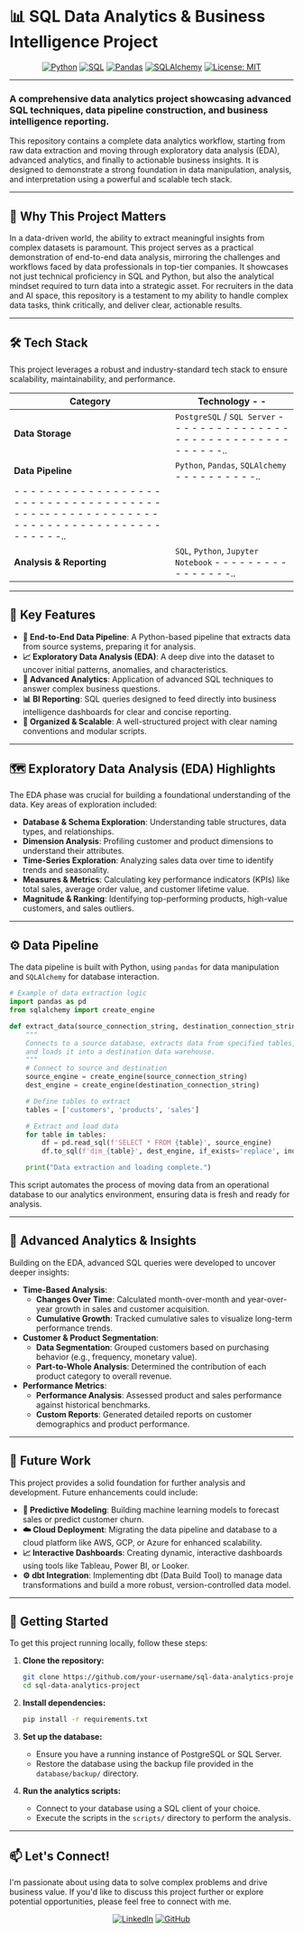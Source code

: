 # 📊 SQL Data Analytics & Business Intelligence Project

<div align="center">

[![Python](https://img.shields.io/badge/Python-3.9%2B-blue?style=for-the-badge&logo=python&logoColor=white)](https://www.python.org/)
[![SQL](https://img.shields.io/badge/SQL-PostgreSQL-blue?style=for-the-badge&logo=postgresql&logoColor=white)](https://www.postgresql.org/)
[![Pandas](https://img.shields.io/badge/Pandas-2.0-blue?style=for-the-badge&logo=pandas&logoColor=white)](https://pandas.pydata.org/)
[![SQLAlchemy](https://img.shields.io/badge/SQLAlchemy-2.0-blue?style=for-the-badge&logo=python&logoColor=white)](https://www.sqlalchemy.org/)
[![License: MIT](https://img.shields.io/badge/License-MIT-green.svg?style=for-the-badge)](https://opensource.org/licenses/MIT)

</div>

---

### **A comprehensive data analytics project showcasing advanced SQL techniques, data pipeline construction, and business intelligence reporting.**

This repository contains a complete data analytics workflow, starting from raw data extraction and moving through exploratory data analysis (EDA), advanced analytics, and finally to actionable business insights. It is designed to demonstrate a strong foundation in data manipulation, analysis, and interpretation using a powerful and scalable tech stack.

---

## 🌟 Why This Project Matters

In a data-driven world, the ability to extract meaningful insights from complex datasets is paramount. This project serves as a practical demonstration of end-to-end data analysis, mirroring the challenges and workflows faced by data professionals in top-tier companies. It showcases not just technical proficiency in SQL and Python, but also the analytical mindset required to turn data into a strategic asset. For recruiters in the data and AI space, this repository is a testament to my ability to handle complex data tasks, think critically, and deliver clear, actionable results.

---

## 🛠️ Tech Stack

This project leverages a robust and industry-standard tech stack to ensure scalability, maintainability, and performance.

| Category          | Technology                                                                                                                                                                                                                                                                                                                                                                                                                                                                                                                                                                                                                                                                                                                                                                                                                                                                                                                                                                                                                                                                                                                                                                                                                                                                                                                                                                                                                                                                                                                                                                                                                                                                                                                                                                                                                                                                                                                                                                                                                                                                                                                                                                                                                                                                                                                                                                                                                                                                                                                                                                                                                                                                                                                                                                                                                                                                                                                                                                                                                                                                                                                                                                                                                                                                                                                                                                                                                                                                                                                                                                                                                                                                                                                                                                                                                                                                                                                                                                                                                                                                                                                                                                                                                                                                                                                                                                                                                                                                                                                                                                                                                                                                                                                                                                                                                                                                                                                                                                                                                                                                                                                                                                                                                                                                                                                                                                                                                                                                                                                                                                                                                                                                                                                                                                                                                                                                                                                                                                                                                                                                                                                                                                                                                                                                                                                                                                                                                                                                                                                                                                                                                                                                                                                                                                                                                                                                                                                                                                                                                                                                                                                                                                                                                                                                                                                                                                                                                                                                                                                                                                                                                                                                                                                                                                                                                                                                                                                                                                                                                                                                                                                                                                                                                                                                                                                                                                                                                                                                                                                                                                                                                                                                                                                                                                                                                                                                                                                                                                                                                                                                                                                                                                                                                                                                                                                                                                                                                                                                                                                                                                                                                                                                                                                                                                                                                                                                                                                                                                                                                                                                                                                                                                                                                                                                                                                                                                                                                                                                                                                                                                                                                                                                                                                                                                                                                                                                                                                                                                                                                                                                                                                                                                                                                                                                                                                                                                                                                                                                                                                                                                                                                                                                                                                                                                                                                                                                                                                                                                                                                                                                                                                                                                                                                                                                                                                                                                                                                                                                                                                                                                                                                                                                                                                                                                                                                                                                                                                                                                                                                                                                                                                                                                                                                                                                                                                                                                                                                                                                                                                                                                                                                                                                                                                                                                                                                                                                                                                                                                                                                                                                                                                                                                                                                                                                                                                                                                                                                                                                                                                                                                                                                                                                                                                                                                                                                                                                                                                                                                                                                                                                                                                                                                                                                                                                                                                                                                                                                                                                                                                                                                                                                                                                                                                                                                                                                                                                                                                                                                                                                                                                                                                                                                                                                                                                                                                                                                                                                                                                                                                                                                                                                                                                                                                                                                                                                                                                                                                                                                                                                                                                                                                                                                                                                                                                                                                                                                                                                                                                                                                                                                                                                                                                                                                                                                                                                                                                                                                                                                                                                                                                                                                                                                                                                                                                                                                                                                                                                                                                                                                                                                                                                                                                                                                                                                                                                                                                                                                                                                                                                                                                                                                                                                                                                                                                                                                                                                                                                                                                                                                                                                                                                                                                                                                                                                                                                                                                                                                                                                                                                                                                                                                                                                                                                                                                                                                                                                                                                                                                                                                                                                                                                                                                                                                                                                                                                                                                                                                                                                                                                                                                                                                                                                                                                                                                                                                                                                                                                                                                                                                                                                                                                                                                                                                                                                                                                                                                                                                                                                                                                                                                                                                                                                                                                                                                                                                                                                                                                                                                                                                                                                                                                                                                                                                                                                                                                                                                                                                                                                                                                                                                                                                                                                                                                                                                                                                                                                                                                                                                                                                                                                                                                                                                                                                                                                                                                                                                                                                                                                                                                                                                                                                                                                                                                                                                                                                                                                                                                                                                                                                                                                                                                                                                                                                                                                                                                                                                                                                                                                                                                                                                                                                                                                                                                                                                                                                                                                                                                                                                                                                                                                                                                                                                                                                                                                                                                                                                                                                                                                                                                                                                                                                                                                                                                                                                                                                                                                                                                                                                                                                                                                                                                                                                                                                                                                                                                                                                                                                                                                                                                                                                                                                                                                                                                                                                                                                                                                                                                                                                                                                                                                                                                                                                                                                                                                                                                                                                                                                                                                                                                                                                                                                                                                                                                                                                                                                                                                                                                                                                                                                                                                                                                                                                                                                                                                                                                                                                                                                                                                                                                                                                                                                                                                                                                                                                                                                                                                                                                                                                                                                                                                                                                                                                                                                                                                                                                                                                                                                                                                                                                                                                                                                                                                                                                                                                                                                                                                                                                                                                                                                                                                                                                                                                                                                                                                                                                                                                                                                                                                                                                                                                                                                                                                                                                                                                                                                                                                                                                                                                                                                                                                                                                                                                                                                                                                                                                                                                                                                                                                                                                                                               -                                                                                                                                                           -
| ----------------- | --------------------------------------------------------------------------------------------------------------------------------------------------------------------------------------------------------------------------------------------------------------------------------------------------------------------------------------------------------------------------------------------------------------------------------------------------------------------------------------------------------------------------------------------------------------------------------------------------------------------------------------------------------------------------------------------------------------------------------------------------------------------------------------------------------------------------------------------------------------------------------------------------------------------------------------------------------------------------------------------------------------------------------------------------------------------------------------------------------------------------------------------------------------------------------------------------------------------------------------------------------------------------------------------------------------------------------------------------------------------------------------------------------------------------------------------------------------------------------------------------------------------------------------------------------------------------------------------------------------------------------------------------------------------------------------------------------------------------------------------------------------------------------------------------------------------------------------------------------------------------------------------------------------------------------------------------------------------------------------------------------------------------------------------------------------------------------------------------------------------------------------------------------------------------------------------------------------------------------------------------------------------------------------------------------------------------------------------------------------------------------------------------------------------------------------------------------------------------------------------------------------------------------------------------------------------------------------------------------------------------------------------------------------------------------------------------------------------------------------------------------------------------------------------------------------------------------------------------------------------------------------------------------------------------------------------------------------------------------------------------------------------------------------------------------------------------------------------------------------------------------------------------------------------------------------------------------------------------------------------------------------------------------------------------------------------------------------------------------------------------------------------------------------------------------------------------------------------------------------------------------------------------------------------------------------------------------------------------------------------------------------------------------------------------------------------------------------------------------------------------------------------------------------------------------------------------------------------------------------------------------------------------------------------------------------------------------------------------------------------------------------------------------------------------------------------------------------------------------------------------------------------------------------------------------------------------------------------------------------------------------------------------------------------------------------------------------------------------------------------------------------------------------------------------------------------------------------------------------------------------------------------------------------------------------------------------------------------------------------------------------------------------------------------------------------------------------------------------------------------------------------------------------------------------------------------------------------------------------------------------------------------------------------------------------------------------------------------------------------------------------------------------------------------------------------------------------------------------------------------------------------------------------------------------------------------------------------------------------------------------------------------------------------------------------------------------------------------------------------------------------------------------------------------------------------------------------------------------------------------------------------------------------------------------------------------------------------------------------------------------------------------------------------------------------------------------------------------------------------------------------------------------------------------------------------------------------------------------------------------------------------------------------------------------------------------------------------------------------------------------------------------------------------------------------------------------------------------------------------------------------------------------------------------------------------------------------------------------------------------------------------------------------------------------------------------------------------------------------------------------------------------------------------------------------------------------------------------------------------------------------------------------------------------------------------------------------------------------------------------------------------------------------------------------------------------------------------------------------------------------------------------------------------------------------------------------------------------------------------------------------------------------------------------------------------------------------------------------------------------------------------------------------------------------------------------------------------------------------------------------------------------------------------------------------------------------------------------------------------------------------------------------------------------------------------------------------------------------------------------------------------------------------------------------------------------------------------------------------------------------------------------------------------------------------------------------------------------------------------------------------------------------------------------------------------------------------------------------------------------------------------------------------------------------------------------------------------------------------------------------------------------------------------------------------------------------------------------------------------------------------------------------------------------------------------------------------------------------------------------------------------------------------------------------------------------------------------------------------------------------------------------------------------------------------------------------------------------------------------------------------------------------------------------------------------------------------------------------------------------------------------------------------------------------------------------------------------------------------------------------------------------------------------------------------------------------------------------------------------------------------------------------------------------------------------------------------------------------------------------------------------------------------------------------------------------------------------------------------------------------------------------------------------------------------------------------------------------------------------------------------------------------------------------------------------------------------------------------------------------------------------------------------------------------------------------------------------------------------------------------------------------------------------------------------------------------------------------------------------------------------------------------------------------------------------------------------------------------------------------------------------------------------------------------------------------------------------------------------------------------------------------------------------------------------------------------------------------------------------------------------------------------------------------------------------------------------------------------------------------------------------------------------------------------------------------------------------------------------------------------------------------------------------------------------------------------------------------------------------------------------------------------------------------------------------------------------------------------------------------------------------------------------------------------------------------------------------------------------------------------------------------------------------------------------------------------------------------------------------------------------------------------------------------------------------------------------------------------------------------------------------------------------------------------------------------------------------------------------------------------------------------------------------------------------------------------------------------------------------------------------------------------------------------------------------------------------------------------------------------------------------------------------------------------------------------------------------------------------------------------------------------------------------------------------------------------------------------------------------------------------------------------------------------------------------------------------------------------------------------------------------------------------------------------------------------------------------------------------------------------------------------------------------------------------------------------------------------------------------------------------------------------------------------------------------------------------------------------------------------------------------------------------------------------------------------------------------------------------------------------------------------------------------------------------------------------------------------------------------------------------------------------------------------------------------------------------------------------------------------------------------------------------------------------------------------------------------------------------------------------------------------------------------------------------------------------------------------------------------------------------------------------------------------------------------------------------------------------------------------------------------------------------------------------------------------------------------------------------------------------------------------------------------------------------------------------------------------------------------------------------------------------------------------------------------------------------------------------------------------------------------------------------------------------------------------------------------------------------------------------------------------------------------------------------------------------------------------------------------------------------------------------------------------------------------------------------------------------------------------------------------------------------------------------------------------------------------------------------------------------------------------------------------------------------------------------------------------------------------------------------------------------------------------------------------------------------------------------------------------------------------------------------------------------------------------------------------------------------------------------------------------------------------------------------------------------------------------------------------------------------------------------------------------------------------------------------------------------------------------------------------------------------------------------------------------------------------------------------------------------------------------------------------------------------------------------------------------------------------------------------------------------------------------------------------------------------------------------------- |
| **Data Storage**  | `PostgreSQL` / `SQL Server`                                                                                                                                                                                                                                                                                                                                                                                                                                                                                                                                                                                                                                                                                                                                                                                                                                                                                                                                                                                                                                                                                                                                                                                                                                                                                                                                                                                                                                                                                                                                                                                                                                                                                                                                                                                                                                                                                                                                                                                                                                                                                                                                                                                                                                                                                                                                                                                                                                                                                                                                                                                                                                                                                                                                                                                                                                                                                                                                                                                                                                                                                                                                                                                                                                                                                                                                                                                                                                                                                                                                                                                                                                                                                                                                                                                                                                                                                                                                                                                                                                                                                                                                                                                                                                                                                                                                                                                                                                                                                                                                                                                                                                                                                                                                                                                                                                                                                                                                                                                                                                                                                                                                                                                                                                                                                                                                                                                                                                                                                                                                                                                                                                                                                                                                                                                                                                                                                                                                                                                                                                                                                                                                                                                                                                                                                                                                                                                                                                                                                                                                                                                                                                                                                                                                                                                                                                                                                                                                                                                                                                                                                                                                                                                                                                                                                              -                                                                                                                                                                                                                                                                                                                                                                                                                                                                                                                                                                                                                                                                                                                                                                                                                                                                                                                                                                                                                                                                                                                                                                                                                                                                                                                                                                                                                                                                                                                                                                                                                                                                                                                                                                                                                                                                                                                                                                                                                                                                                                                              -                                                                                                                                                                                                                                                                                                                                                                                                                                                                                 -                                                              -                               -                                                                                                                                                                                                                                                                                                                                                                                                                                                                                                                                                                                                                                                                                                                                                                                                                                                                                                    -                                                                                                                                                                                                                                                                                                                                                                                                                                                                                                                                                                                                                                                                                                                                                                                                       -                                                                                                                                                                                                                                                                                                                                                                                                                                                                                                                                                                                                                                                                                                                                                                                                                                                                                                                                                                                                                                -                               -                                                                                             -                               -                               -                                                                                                                                                                                                                         -                                                                                                                                                                                          -                               -                                                                                                                                                                                                                                                                                       -                                                              -                               -                                                                                                                                                                                                                                                                                                                                                                                                                                                                                                                                                                                                                                                                                                                                                                                                                                                                                                                                                                                                                                                                                                                                                                                                                                                                                                                                                                                                                                                                                  -                                                              -                               -                                                                                                                                                                                                                                                                                                                                                                                                                                                                                                                                                                                                                                                                                                                                                                                                                                                                                                                                                                                                                                                                                                                                                                                                                                                                                                                                                                                                                                                                                                                                                                                                                                                                                                                                                                                                        -                               -                                                                                                                                                                                                                                                                                                                                                                                                                                                                                                                                                                                                                                                                                                                                                                                                                                                                                                                                                                                                                                                                                                                                                                                                                                                                                        -                               -                               -                                                                                                                                                                                                                                                                                                                                                                                                                                                                                                                                                                                                                                                                                                                                                                                                                                                                                                                                                                                                                                                                                                                                                                                                                                                                                                                                                                                                                                                                                                                                                                                                                                                                                                                                          -                               -                               -                               -                               -                                                                                                                                                                                                                                                                                                                                                                                                                                                                                                                                                                                                                                                                                                                                                                                                                                                                                                                                                                                                                                                                                                                                                                                                                                                                                                                                                                                                                                                                                                                                                                                                                                                                            -                               -                               -                               -.. |
| **Data Pipeline** | `Python`, `Pandas`, `SQLAlchemy`                                                                                                                                                                                                                                                                                                                                                     -                               -                                                                                                                                                                                                                         -                               -                                                                                                                            -                                                                                             -                               -                               -                               -                               -.. |
-                                                                                                                                                                                                                                                                                                                                                                                                                                                                                                                                                                                                                                                                                                                                                                                                                                                                                                                                                                                                                                                                                                                                                                                                                                                                                                                                                                                                                                                                                                                                                                                                                                                                                                                                                                                                                                                                                                                                                                                                                                                                                                                                                                                                                                                                                                                                                                                                                                                                                                                                                 -                                                                                                                                                                                                                                                                                                                                                                                                                                                                                                                                                                                                                                                                                                                                                                                                                                                                                                                                                                                                                                                                                                                                                                                                                                                                                                                                                                                                                                                                                                                                                                                                                                                                                                                                                                                                                                                                                                                                                                                                                                                                                                                                                                                                                                                                                                                                                                                                                                                                                                                                                                                                                                                                                                                                                                                                                                                                                                                                                                                                                                                                 -                                                                                                                                                                                                                                                                                                                                                                                                                                                                                                                                                                                                                                                                                                                                                                                                       -                                                                                                                                                                                                                                                                                                                                                                                                                                                                                                                                                                                                                                                                                                                                                                                                                                                                                                                                                                                                                                                                                                                                                                                                                                                                                                                                                                                                                                                                                                                                                                                                                                                                                                                                                                                                                                                                                                                                                                                                                                                                                                                                                                                                                                                                                                                                                                                                                                                                                                                                                                                                                                                                                                                                                                                                                                                                                                                                                                                                                                                                                                                                                                                                                                                                                                                                                                                                                                                                                                                                                                                                                                                                                                                                                                                                                                                                                                                                                                                                                                                                                                                                                                                                                                                                                                                                                                                                                                                                                                                                                                                                                                                                                                                                                                                                                                                                                                                                                                                                                                                                                                                                                                                                                                                                                                                                                                                                                                                                                                                                                                                                                                                                                                                                                                                                                                                                                                                                                                                                                                                                                                                                                                                                                                                                                                                                                                                                                                                                                                                                                                                                                                                                                                                                                                                                                                                                                                                                                                                                                                                                                                                                                                                                                                -                                                                                                                                                           -                                                                                                                                                                                                                                                                                                                                                                                                                                                                                                                                                                                                                                                                                                                                                                                                                                                                                                                                                                  -                                                                                                                                                                                                                                                                                                                                                                                                                                                                                                                                                                                                                                                                                                          -                                                                                                                                                           -                                                                                                                                                                                                                                                                                                                                                                                                                                                                                                                                                                                                                                                                                                                                                                                                                                                                                                                                                                                                                                                                                                                                                                                                                                                                                                                                                                                                                                                                                                                                                                                                                                                                                                                                                                                                                                                                                                                                                                                                                                                                                                                                                                                                                                                                                                                                                                                                                                                                                                                                                                                                                                                                                                                                                                                                                                                                                                                                                                                                                                                                                                                                                                                                                                                                                                                                                                                                                                                                                                                                                                                                                                                                                                                                                                                                                                                                                                                                                                                                                                                                                                                                                                                                                                                                                                                                                                                                                                                                                                                                                                                                                                                                                                                                                                                                                                                                                                                                                                                                                                                                                                                                                                                                                                                                                                                                                                                                                                                                                                                                                                                                                                                                                                                                                                                                                                                                                                                                                                                                                                                                                                                                                                                                                                                                                                                                                                                                                                                                                                                                                                                                                                                                                                                                                                                                                                                                                                                                                                                                                                                                                                                                                                                                                                                                                                                                                                                                                                                                                                                                                                                                                                                                                                                                                                                                                                                                                                                                                                                                                                                                                                                                                                                                                                                                                                                                                                                            -                                                                                                                            -                                                                                                                            -                               -                                                              -                                                                                             -                                                                                                                                                                                                                                                        -                                                                                                                                                                                                                                                        -                                                                                                                                                           -                                                                                                                                                                                                                                                                                                                                                                                                                                                                                                                                                                                                                                                                                                                                                                                                                                                                                                                                                                                                                                                                                                                                                                                                                                                                                                                                                                                                                                                                                                                                                                                                                                                                                                                                                                                                                                                                                                                                                                                                                                                                                                                                                                                                                                                                                                                                                                                                                                                                                                                                                                                                                                                                                                                                                                                                                                                                                                                                                                                                                                                                                                                                                                                                                                                                                                                                                                                                                                                                                                                                                                                                                                                                                                                                                                                                                                                                                                                                                                                                                                                                                                                                                                                                                                                                                                                                                                                                                                                      -                                                                                             -                                                              -                                                                                                                            -                                                                                                                            -                                                                                                                            -                                                                                                                                                                                                                                                        -                                                              -                                                                                                                            -                                                              -                                                                                                                            -                                                              -                                                                                             -                               -                                                                                                                            -                                                                                                                            -                                                                                                                            -                                                                                                                            -                                                                                                                            -                                                                                                                            -                                                                                                                            -                                                                                                                            --                                                              -                                                                                                                            -                                                                                                                            -                                                                                                                            -                                                                                                                            -                                                                                                                            -                                                                                                                            -                                                                                                                            -                                                                                                                            -                                                                                                                            -                                                                                                                            -                                                                                                                            -                                                                                                                            -                                                                                                                            -                                                                                                                            -                                                                                                                            -                                                                                                                            -                               -                                                                                                                            -                                                              -                                                                                                                            -                                                                                                                            -                                                                                                                            -                                                                                                                            -                                                                                                                            -                               -                                                                                                                            -                                                                                                                            -                                                                                                                            -                                                                                                                            -                                                                                                                            -                                                                                                                            -                                                                                                                            -                               -                               -                                                                                                                            -                                                                                                                            -.. |
| **Analysis & Reporting** | `SQL`, `Python`, `Jupyter Notebook`                                                                                                                                                                                                                         -                                                                                                                            -                                                                                             -                                                                                                                            -                                                                                                                            -                                                                                                                            -                                                                                                                            -                                                                                                                            -                                                                                                                            -                                                                                                                            -                               -                                                                                                                            -                                                                                                                            -                                                                                                                            -                                                                                                                            -                               -.. |

---

## 🔑 Key Features

-   **📁 End-to-End Data Pipeline**: A Python-based pipeline that extracts data from source systems, preparing it for analysis.
-   **📈 Exploratory Data Analysis (EDA)**: A deep dive into the dataset to uncover initial patterns, anomalies, and characteristics.
-   **🧠 Advanced Analytics**: Application of advanced SQL techniques to answer complex business questions.
-   **📊 BI Reporting**: SQL queries designed to feed directly into business intelligence dashboards for clear and concise reporting.
-   **📂 Organized & Scalable**: A well-structured project with clear naming conventions and modular scripts.

---

## 🗺️ Exploratory Data Analysis (EDA) Highlights

The EDA phase was crucial for building a foundational understanding of the data. Key areas of exploration included:

-   **Database & Schema Exploration**: Understanding table structures, data types, and relationships.
-   **Dimension Analysis**: Profiling customer and product dimensions to understand their attributes.
-   **Time-Series Exploration**: Analyzing sales data over time to identify trends and seasonality.
-   **Measures & Metrics**: Calculating key performance indicators (KPIs) like total sales, average order value, and customer lifetime value.
-   **Magnitude & Ranking**: Identifying top-performing products, high-value customers, and sales outliers.

---

## ⚙️ Data Pipeline

The data pipeline is built with Python, using `pandas` for data manipulation and `SQLAlchemy` for database interaction.

```python
# Example of data extraction logic
import pandas as pd
from sqlalchemy import create_engine

def extract_data(source_connection_string, destination_connection_string):
    """
    Connects to a source database, extracts data from specified tables,
    and loads it into a destination data warehouse.
    """
    # Connect to source and destination
    source_engine = create_engine(source_connection_string)
    dest_engine = create_engine(destination_connection_string)

    # Define tables to extract
    tables = ['customers', 'products', 'sales']

    # Extract and load data
    for table in tables:
        df = pd.read_sql(f'SELECT * FROM {table}', source_engine)
        df.to_sql(f'dim_{table}', dest_engine, if_exists='replace', index=False)

    print("Data extraction and loading complete.")

```

This script automates the process of moving data from an operational database to our analytics environment, ensuring data is fresh and ready for analysis.

---

## 🧠 Advanced Analytics & Insights

Building on the EDA, advanced SQL queries were developed to uncover deeper insights:

-   **Time-Based Analysis**:
    -   **Changes Over Time**: Calculated month-over-month and year-over-year growth in sales and customer acquisition.
    -   **Cumulative Growth**: Tracked cumulative sales to visualize long-term performance trends.
-   **Customer & Product Segmentation**:
    -   **Data Segmentation**: Grouped customers based on purchasing behavior (e.g., frequency, monetary value).
    -   **Part-to-Whole Analysis**: Determined the contribution of each product category to overall revenue.
-   **Performance Metrics**:
    -   **Performance Analysis**: Assessed product and sales performance against historical benchmarks.
    -   **Custom Reports**: Generated detailed reports on customer demographics and product performance.

---

## 🚀 Future Work

This project provides a solid foundation for further analysis and development. Future enhancements could include:

-   **🤖 Predictive Modeling**: Building machine learning models to forecast sales or predict customer churn.
-   **☁️ Cloud Deployment**: Migrating the data pipeline and database to a cloud platform like AWS, GCP, or Azure for enhanced scalability.
-   **📈 Interactive Dashboards**: Creating dynamic, interactive dashboards using tools like Tableau, Power BI, or Looker.
-   **⚙️ dbt Integration**: Implementing dbt (Data Build Tool) to manage data transformations and build a more robust, version-controlled data model.

---

## 🏁 Getting Started

To get this project running locally, follow these steps:

1.  **Clone the repository:**
    ```bash
    git clone https://github.com/your-username/sql-data-analytics-project.git
    cd sql-data-analytics-project
    ```

2.  **Install dependencies:**
    ```bash
    pip install -r requirements.txt
    ```

3.  **Set up the database:**
    -   Ensure you have a running instance of PostgreSQL or SQL Server.
    -   Restore the database using the backup file provided in the `database/backup/` directory.

4.  **Run the analytics scripts:**
    -   Connect to your database using a SQL client of your choice.
    -   Execute the scripts in the `scripts/` directory to perform the analysis.

---

## 📫 Let's Connect!

I'm passionate about using data to solve complex problems and drive business value. If you'd like to discuss this project further or explore potential opportunities, please feel free to connect with me.

<div align="center">

[![LinkedIn](https://img.shields.io/badge/LinkedIn-Divy%20Yadav-blue?style=for-the-badge&logo=linkedin)](https://www.linkedin.com/in/divy-yadav/)
[![GitHub](https://img.shields.io/badge/GitHub-divy-yadav-blue?style=for-the-badge&logo=github)](https://github.com/divy-yadav)

</div>